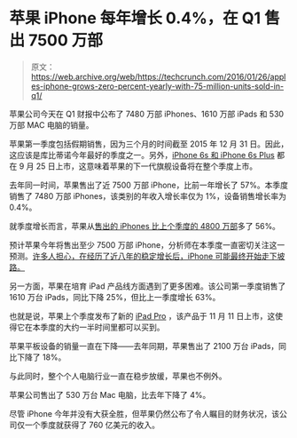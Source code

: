 # 苹果 iPhone 每年增长 0.4%，在 Q1 售出 7500 万部

> 原文：<https://web.archive.org/web/https://techcrunch.com/2016/01/26/apples-iphone-grows-zero-percent-yearly-with-75-million-units-sold-in-q1/>

苹果公司今天在 Q1 财报中公布了 7480 万部 iPhones、1610 万部 iPads 和 530 万部 MAC 电脑的销量。

苹果第一季度包括假期销售，因为三个月的时间截至 2015 年 12 月 31 日。因此，这应该是库比蒂诺今年最好的季度之一。另外，[iPhone 6s 和 iPhone 6s Plus](https://web.archive.org/web/20230131024609/https://techcrunch.com/2015/09/09/apple-introduces-the-iphone-6s-and-iphone-6s-plus/) 都在 9 月 25 日上市，这意味着苹果的下一代旗舰设备将在整个季度上市。

去年同一时间，苹果售出了近 7500 万部 iPhone，比前一年增长了 57%。本季度销售了 7480 万部 iPhones，该类别的年收入增长率仅为 1%，设备销售增长率为 0.4%。

就季度增长而言，苹果从[售出的 iPhones 比上个季度的 4800 万部](https://web.archive.org/web/20230131024609/https://techcrunch.com/2015/10/27/48-million-in-iphone-sales-leads-apples-q4-2015-earnings/)多了 56%。

预计苹果今年将售出至少 7500 万部 iPhone，分析师在本季度一直密切关注这一预测。[许多人担心，在经历了近八年的稳定增长后，iPhone 可能最终开始走下坡路。](https://web.archive.org/web/20230131024609/http://www.thestreet.com/story/13431259/1/why-apple-s-iphone-sales-may-not-be-in-trouble-after-all.html)

另一方面，苹果在培育 iPad 产品线方面遇到了更多困难。该公司第一季度销售了 1610 万台 iPads，同比下降 25%，但比上一季度增长 63%。

也就是说，苹果上个季度发布了新的 [iPad Pro](https://web.archive.org/web/20230131024609/https://techcrunch.com/2015/11/09/apple-announces-ipad-pro-availability/) ，该产品于 11 月 11 日上市，这使得它在本季度的大约一半时间里都可以买到。

苹果平板设备的销量一直在下降——去年同期，苹果售出了 2100 万台 iPads，同比下降了 18%。

与此同时，整个个人电脑行业一直在稳步放缓，苹果也不例外。

苹果公司售出了 530 万台 Mac 电脑，比去年下降了 4%。

尽管 iPhone 今年并没有大获全胜，但苹果仍然公布了令人瞩目的财务状况，该公司仅一个季度就获得了 760 亿美元的收入。